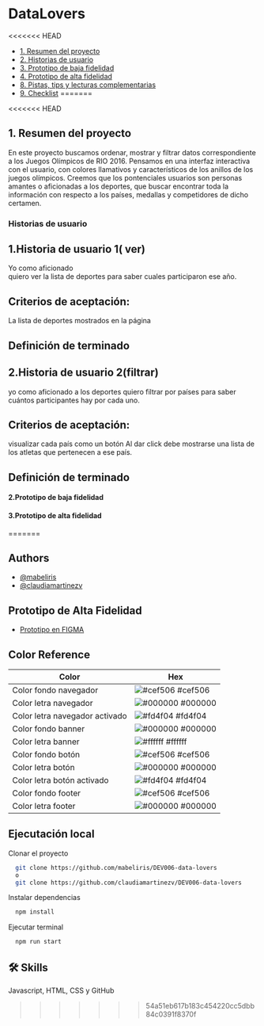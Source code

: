 
# DataLovers

<<<<<<< HEAD
* [1. Resumen del proyecto](#1-resumen-del-proyecto) 
* [2. Historias de usuario](#2-Historias-de-usuario)
* [3. Prototipo de baja fidelidad](#3-Prototipo-de-baja-fidelidad)
* [4. Prototipo de alta fidelidad](#4-Prototipo-de-alta-fidelidad)
* [8. Pistas, tips y lecturas complementarias](#8-pistas-tips-y-lecturas-complementarias)
* [9. Checklist](#9-checklist)
=======



<<<<<<< HEAD
## 1. Resumen del proyecto
En este proyecto buscamos ordenar, mostrar y filtrar datos correspondiente a los Juegos Olímpicos de RIO 2016. Pensamos en una interfaz interactiva con el usuario, con colores llamativos y característicos de los anillos de los juegos olímpicos. Creemos que los pontenciales usuarios son personas amantes o aficionadas a los deportes, que buscar encontrar toda la información con respecto a los países, medallas y competidores de dicho certamen. 
 
### Historias de usuario
## 1.Historia de usuario 1( ver)

Yo como aficionado  
quiero ver la lista de deportes
para saber cuales participaron ese año.

## Criterios de aceptación:
La lista de deportes mostrados en la página

## Definición de terminado



## 2.Historia de usuario 2(filtrar)
yo como aficionado a los deportes
quiero filtrar por países
para saber cuántos participantes hay por cada uno. 

## Criterios de aceptación:
visualizar cada país como un botón
Al dar click debe mostrarse una lista de los atletas que pertenecen a ese país.

## Definición de terminado




#### 2.Prototipo de baja fidelidad


#### 3.Prototipo de alta fidelidad
=======
## Authors

- [@mabeliris](https://github.com/mabeliris)
- [@claudiamartinezv](https://github.com/claudiamartinezv)



## Prototipo de Alta Fidelidad

 - [Prototipo en FIGMA](https://www.figma.com/file/CzPwE3cCd6eVcHWtA9glM6/PROTOTIPO?type=design&node-id=73-3&t=MNo1zIbeYViQZG4D-0)


## Color Reference

| Color             | Hex                                                                |
| ----------------- | ------------------------------------------------------------------ |
| Color fondo navegador | ![#cef506](https://via.placeholder.com/10/cef506?text=+) #cef506 |
| Color letra navegador | ![#000000](https://via.placeholder.com/10/000000?text=+) #000000 |
| Color letra navegador activado | ![#fd4f04](https://via.placeholder.com/10/fd4f04?text=+) #fd4f04 |
| Color fondo banner | ![#000000](https://via.placeholder.com/10/000000?text=+) #000000 |
| Color letra banner | ![#ffffff](https://via.placeholder.com/10/ffffff?text=+) #ffffff |
| Color fondo botón | ![#cef506](https://via.placeholder.com/10/cef506?text=+) #cef506 |
| Color letra botón | ![#000000](https://via.placeholder.com/10/000000?text=+) #000000 |
| Color letra botón activado | ![#fd4f04](https://via.placeholder.com/10/fd4f04?text=+) #fd4f04 |
| Color fondo footer | ![#cef506](https://via.placeholder.com/10/cef506?text=+) #cef506 |
| Color letra footer | ![#000000](https://via.placeholder.com/10/000000?text=+) #000000 |


## Ejecutación local

Clonar el proyecto

```bash
  git clone https://github.com/mabeliris/DEV006-data-lovers 
  o
  git clone https://github.com/claudiamartinezv/DEV006-data-lovers
```

Instalar dependencias

```bash
  npm install
```

Ejecutar terminal

```bash
  npm run start
```
## 🛠 Skills
Javascript, HTML, CSS y GitHub

>>>>>>> 54a51eb617b183c454220cc5dbb84c0391f8370f







